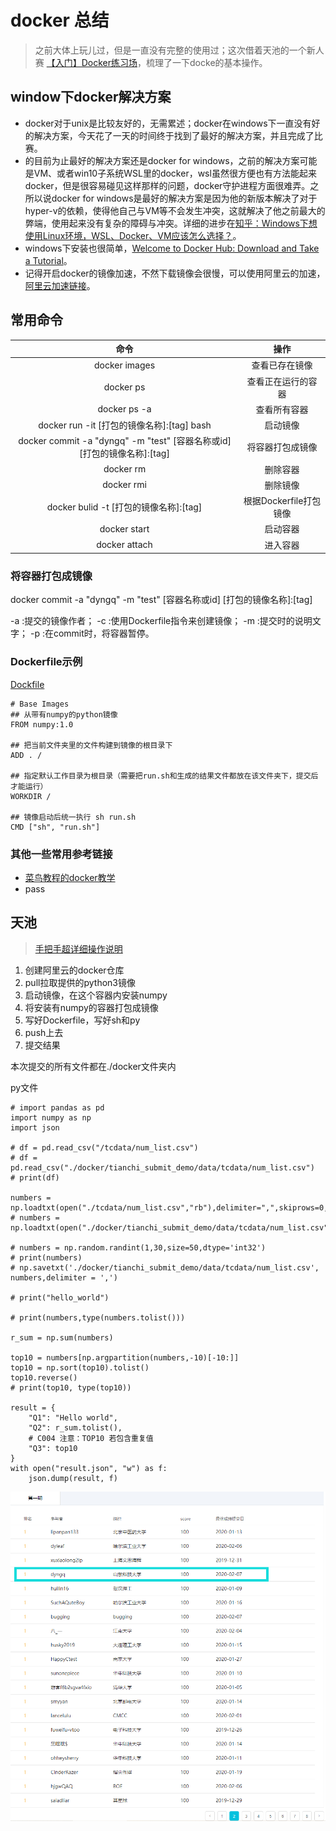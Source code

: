 # docker 总结

> 之前大体上玩儿过，但是一直没有完整的使用过；这次借着天池的一个新人赛 [【入门】Docker练习场](https://tianchi.aliyun.com/competition/entrance/231759/introduction)，梳理了一下docke的基本操作。

## window下docker解决方案

* docker对于unix是比较友好的，无需累述；docker在windows下一直没有好的解决方案，今天花了一天的时间终于找到了最好的解决方案，并且完成了比赛。
* 的目前为止最好的解决方案还是docker for windows，之前的解决方案可能是VM、或者win10子系统WSL里的docker，wsl虽然很方便也有方法能起来docker，但是很容易碰见这样那样的问题，docker守护进程方面很难弄。之所以说docker for windows是最好的解决方案是因为他的新版本解决了对于hyper-v的依赖，使得他自己与VM等不会发生冲突，这就解决了他之前最大的弊端，使用起来没有复杂的障碍与冲突。详细的进步在[知乎：Windows下想使用Linux环境，WSL、Docker、VM应该怎么选择？](https://www.zhihu.com/question/339939686)。
* windows下安装也很简单，[Welcome to Docker Hub: Download and Take a Tutorial](https://store.docker.com/editions/community/docker-ce-desktop-windows)。
* 记得开启docker的镜像加速，不然下载镜像会很慢，可以使用阿里云的加速，[阿里云加速链接](https://cr.console.aliyun.com/cn-hangzhou/instances/mirrors)。

## 常用命令

命令 | 操作
:-: | :-:
docker images | 查看已存在镜像
docker ps | 查看正在运行的容器
docker ps -a | 查看所有容器
docker run -it [打包的镜像名称]:[tag] bash | 启动镜像
docker commit -a "dyngq" -m "test" [容器名称或id] [打包的镜像名称]:[tag] |将容器打包成镜像
docker rm | 删除容器
docker rmi | 删除镜像
docker bulid -t [打包的镜像名称]:[tag] | 根据Dockerfile打包镜像
docker start | 启动容器
docker attach | 进入容器

### 将容器打包成镜像

docker commit -a "dyngq" -m "test" [容器名称或id] [打包的镜像名称]:[tag]

-a :提交的镜像作者；
-c :使用Dockerfile指令来创建镜像；
-m :提交时的说明文字；
-p :在commit时，将容器暂停。

### Dockerfile示例

[Dockfile](./docker/tianchi_submit_demo/Dockerfile)

    # Base Images
    ## 从带有numpy的python镜像
    FROM numpy:1.0

    ## 把当前文件夹里的文件构建到镜像的根目录下
    ADD . /

    ## 指定默认工作目录为根目录（需要把run.sh和生成的结果文件都放在该文件夹下，提交后才能运行）
    WORKDIR /

    ## 镜像启动后统一执行 sh run.sh
    CMD ["sh", "run.sh"]

### 其他一些常用参考链接

* [菜鸟教程的docker教学](https://www.runoob.com/docker/docker-tutorial.html)
* pass

## 天池

> [手把手超详细操作说明](https://tianchi.aliyun.com/competition/entrance/231759/tab/174)

1. 创建阿里云的docker仓库
2. pull拉取提供的python3镜像
3. 启动镜像，在这个容器内安装numpy
4. 将安装有numpy的容器打包成镜像
5. 写好Dockerfile，写好sh和py
6. push上去
7. 提交结果

本次提交的所有文件都在./docker文件夹内

py文件

    # import pandas as pd
    import numpy as np
    import json

    # df = pd.read_csv("/tcdata/num_list.csv")
    # df = pd.read_csv("./docker/tianchi_submit_demo/data/tcdata/num_list.csv")
    # print(df)

    numbers = np.loadtxt(open("./tcdata/num_list.csv","rb"),delimiter=",",skiprows=0,dtype='int')
    # numbers = np.loadtxt(open("./docker/tianchi_submit_demo/data/tcdata/num_list.csv","rb"),delimiter=",",skiprows=0,dtype='int')

    # numbers = np.random.randint(1,30,size=50,dtype='int32')
    # print(numbers)
    # np.savetxt('./docker/tianchi_submit_demo/data/tcdata/num_list.csv', numbers,delimiter = ',')

    # print("hello_world")

    # print(numbers,type(numbers.tolist()))

    r_sum = np.sum(numbers)

    top10 = numbers[np.argpartition(numbers,-10)[-10:]]
    top10 = np.sort(top10).tolist()
    top10.reverse()
    # print(top10, type(top10))

    result = {
        "Q1": "Hello world",
        "Q2": r_sum.tolist(),
        # C004 注意：TOP10 若包含重复值
        "Q3": top10
    }
    with open("result.json", "w") as f:
        json.dump(result, f) 

!['dyngq_images'](images/dyngq_2020-02-07-23-47-46.png)